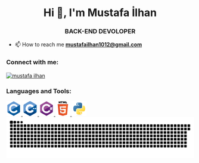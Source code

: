 
<h1 align="center">Hi 👋, I'm Mustafa İlhan</h1>
<h3 align="center">BACK-END DEVOLOPER</h3>



- 📫 How to reach me **mustafailhan1012@gmail.com**

<h3 align="left">Connect with me:</h3>
<p align="left">
<a href="https://linkedin.com/in/mustafa ilhan" target="blank"><img align="center" src="https://raw.githubusercontent.com/rahuldkjain/github-profile-readme-generator/master/src/images/icons/Social/linked-in-alt.svg" alt="mustafa ilhan" height="30" width="40" /></a>
</p>

<h3 align="left">Languages and Tools:</h3>
<p align="left"> <a href="https://www.cprogramming.com/" target="_blank" rel="noreferrer"> <img src="https://raw.githubusercontent.com/devicons/devicon/master/icons/c/c-original.svg" alt="c" width="40" height="40"/> </a> <a href="https://www.w3schools.com/cpp/" target="_blank" rel="noreferrer"> <img src="https://raw.githubusercontent.com/devicons/devicon/master/icons/cplusplus/cplusplus-original.svg" alt="cplusplus" width="40" height="40"/> </a> <a href="https://www.w3schools.com/cs/" target="_blank" rel="noreferrer"> <img src="https://raw.githubusercontent.com/devicons/devicon/master/icons/csharp/csharp-original.svg" alt="csharp" width="40" height="40"/> </a> <a href="https://www.w3.org/html/" target="_blank" rel="noreferrer"> <img src="https://raw.githubusercontent.com/devicons/devicon/master/icons/html5/html5-original-wordmark.svg" alt="html5" width="40" height="40"/> </a> <a href="https://www.python.org" target="_blank" rel="noreferrer"> <img src="https://raw.githubusercontent.com/devicons/devicon/master/icons/python/python-original.svg" alt="python" width="40" height="40"/> </a> <a 



<picture>
  <source media="(prefers-color-scheme: dark)" srcset="https://raw.githubusercontent.com/Mustafailhann/Mustafailhann/output/github-contribution-grid-snake-dark.svg">
  <source media="(prefers-color-scheme: light)" srcset="https://raw.githubusercontent.com/Mustafailhann/Mustafailhann/output/github-contribution-grid-snake.svg">
  <img alt="github contribution grid snake animation" src="https://raw.githubusercontent.com/Mustafailhann/Mustafailhann/output/github-contribution-grid-snake.svg">
</picture>
